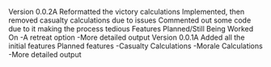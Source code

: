 Version 0.0.2A
Reformatted the victory calculations
Implemented, then removed casualty calculations due to issues
Commented out some code due to it making the process tedious
Features Planned/Still Being Worked On
-A retreat option
-More detailed output
Version 0.0.1A
Added all the initial features
Planned features
-Casualty Calculations
-Morale Calculations
-More detailed output